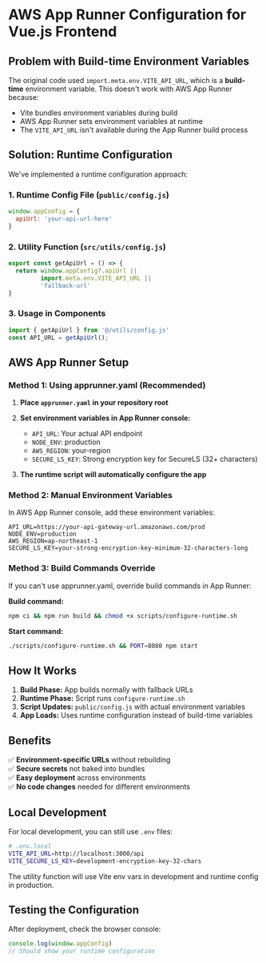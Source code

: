# AWS App Runner Configuration for Vue.js Frontend

## Problem with Build-time Environment Variables

The original code used `import.meta.env.VITE_API_URL`, which is a **build-time** environment variable. This doesn't work with AWS App Runner because:

- Vite bundles environment variables during build
- AWS App Runner sets environment variables at runtime
- The `VITE_API_URL` isn't available during the App Runner build process

## Solution: Runtime Configuration

We've implemented a runtime configuration approach:

### 1. Runtime Config File (`public/config.js`)
```javascript
window.appConfig = {
  apiUrl: 'your-api-url-here'
}
```

### 2. Utility Function (`src/utils/config.js`)
```javascript
export const getApiUrl = () => {
  return window.appConfig?.apiUrl || 
         import.meta.env.VITE_API_URL || 
         'fallback-url'
}
```

### 3. Usage in Components
```javascript
import { getApiUrl } from '@/utils/config.js'
const API_URL = getApiUrl();
```

## AWS App Runner Setup

### Method 1: Using apprunner.yaml (Recommended)

1. **Place `apprunner.yaml` in your repository root**
2. **Set environment variables in App Runner console:**
   - `API_URL`: Your actual API endpoint
   - `NODE_ENV`: production
   - `AWS_REGION`: your-region
   - `SECURE_LS_KEY`: Strong encryption key for SecureLS (32+ characters)

3. **The runtime script will automatically configure the app**

### Method 2: Manual Environment Variables

In AWS App Runner console, add these environment variables:

```
API_URL=https://your-api-gateway-url.amazonaws.com/prod
NODE_ENV=production
AWS_REGION=ap-northeast-1
SECURE_LS_KEY=your-strong-encryption-key-minimum-32-characters-long
```

### Method 3: Build Commands Override

If you can't use apprunner.yaml, override build commands in App Runner:

**Build command:**
```bash
npm ci && npm run build && chmod +x scripts/configure-runtime.sh
```

**Start command:**
```bash
./scripts/configure-runtime.sh && PORT=8080 npm start
```

## How It Works

1. **Build Phase:** App builds normally with fallback URLs
2. **Runtime Phase:** Script runs `configure-runtime.sh` 
3. **Script Updates:** `public/config.js` with actual environment variables
4. **App Loads:** Uses runtime configuration instead of build-time variables

## Benefits

✅ **Environment-specific URLs** without rebuilding  
✅ **Secure secrets** not baked into bundles  
✅ **Easy deployment** across environments  
✅ **No code changes** needed for different environments  

## Local Development

For local development, you can still use `.env` files:

```bash
# .env.local
VITE_API_URL=http://localhost:3000/api
VITE_SECURE_LS_KEY=development-encryption-key-32-chars
```

The utility function will use Vite env vars in development and runtime config in production.

## Testing the Configuration

After deployment, check the browser console:
```javascript
console.log(window.appConfig)
// Should show your runtime configuration
```